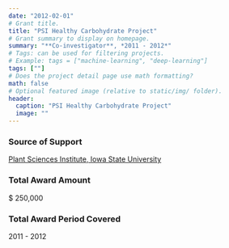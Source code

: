 ```yaml
---
date: "2012-02-01"
# Grant title.
title: "PSI Healthy Carbohydrate Project"
# Grant summary to display on homepage.
summary: "**Co-investigator**, *2011 - 2012*"
# Tags: can be used for filtering projects.
# Example: tags = ["machine-learning", "deep-learning"]
tags: [""]
# Does the project detail page use math formatting?
math: false
# Optional featured image (relative to static/img/ folder).
header:
  caption: "PSI Healthy Carbohydrate Project"
  image: ""
---
```


### Source of Support
[Plant Sciences Institute, Iowa State University](https://www.psi.iastate.edu/faculty-scholars)

### Total Award Amount
$ 250,000

### Total Award Period Covered
2011 - 2012 

